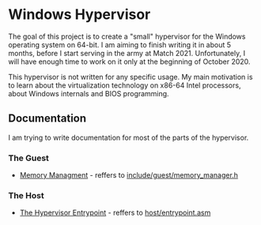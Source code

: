 # Windows Hypervisor

The goal of this project is to create a "small" hypervisor for the Windows operating system on 64-bit. I am aiming to finish writing it in about 5 months, before I start serving in the army at Match 2021. Unfortunately, I will have enough time to work on it only at the beginning of October 2020.

This hypervisor is not written for any specific usage. My main motivation is to learn about the virtualization technology on x86-64 Intel processors, about Windows internals and BIOS programming.

## Documentation

I am trying to write documentation for most of the parts of the hypervisor.  

### The Guest

* [Memory Managment](docs/guest/memory_manager.md) - reffers to [include/guest/memory_manager.h](include/guest/memory_manager.h)

### The Host

* [The Hypervisor Entrypoint](docs/host/entrypoint.md) - reffers to [host/entrypoint.asm](host/entrypoint.asm)
